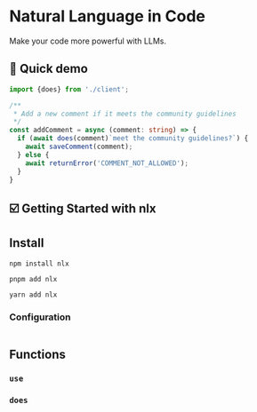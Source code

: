 # Natural Language in Code

Make your code more powerful with LLMs.

## 🌟 Quick demo

```ts
import {does} from './client';

/**
 * Add a new comment if it meets the community guidelines
 */
const addComment = async (comment: string) => {
  if (await does(comment)`meet the community guidelines?`) {
    await saveComment(comment);
  } else {
    await returnError('COMMENT_NOT_ALLOWED');
  }
}
```

## ☑️ Getting Started with nlx


## Install 

```
npm install nlx
```

```
pnpm add nlx
```

```
yarn add nlx
```

### Configuration 

```ts

```

## Functions

### `use`

### `does`
